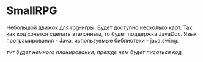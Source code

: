 # SmallRPG

Небольшой движок для rpg-игры. Будет доступно несколько карт. Так как код хочется сделать эталонным, то будет поддержка JavaDoc. Язык програмирования - Java, используемые библиотеки - java.swing.

*тут будет немного планирования, прежде чем будет писаться код*